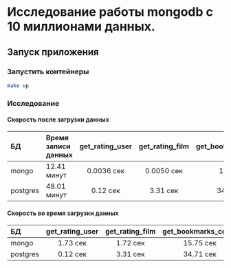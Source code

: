 # Исследование работы mongodb с 10 миллионами данных.

## Запуск приложения

### Запустить контейнеры

```bash
make up
```

### Исследование

#### Скорость после загрузки данных

| БД       | Время записи данных | get_rating_user | get_rating_film | get_bookmarks_count | get_avg_rating |
|:---------|:--------------------|:---------------:|:---------------:|:-------------------:|:---------------|
| mongo    | 12.41 минут         |   0.0036 cек    |  0.0050   cек   |     1.46    cек     | 0.0036    cек  |
| postgres | 48.01 минут         |    0.12 cек     |   3.31    cек   |    34.71    cек     | 0.46      cек  |

#### Скорость во время загрузки данных

| БД       | get_rating_user | get_rating_film | get_bookmarks_count | get_avg_rating |
|:---------|:---------------:|:---------------:|:-------------------:|:---------------|
| mongo    |    1.73 cек     |   1.72   cек    |    15.75    cек     | 11.39    cек   |
| postgres |    0.12 cек     |   3.31   cек    |    34.71    cек     | 0.46      cек  |